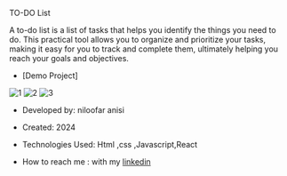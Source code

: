 TO-DO List

A to-do list is a list of tasks that helps you identify the things you need to do. This practical tool allows you to organize and prioritize your tasks, making it easy for you to track and complete them, ultimately helping you reach your goals and objectives.

- [Demo Project]


![1](https://github.com/Niloofar-anisi/Note-App/assets/136443219/a2ecbaa9-82c5-48cf-8e44-b43a40fa2eb1)
![2](https://github.com/Niloofar-anisi/Note-App/assets/136443219/8d7f11b6-d744-44b4-b303-777963bc9eee)
![3](https://github.com/Niloofar-anisi/Note-App/assets/136443219/8acbe50d-d952-4c10-8925-f772335695db)


- Developed by: niloofar anisi

- Created: 2024

- Technologies Used: Html ,css ,Javascript,React

- How to reach me : with my [linkedin](https://www.linkedin.com/in/niloofar-anisi-9879a624a/)





